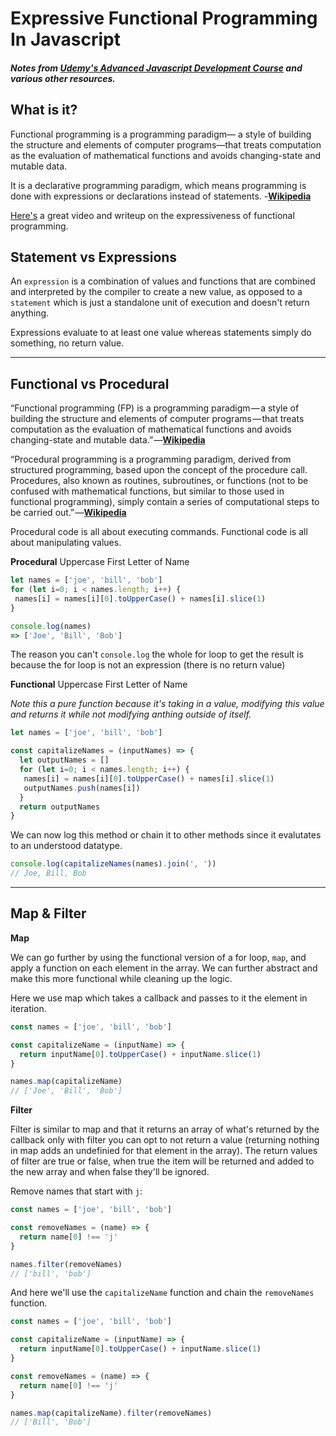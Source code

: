 
# Expressive Functional Programming In Javascript

##### Notes from [Udemy's Advanced Javascript Development Course](https://www.udemy.com/refactoru-adv-js) and various other resources.

## What is it?
Functional programming is a programming paradigm— a style of building the structure and elements of computer programs—that treats computation as the evaluation of mathematical functions and avoids changing-state and mutable data. 

It is a declarative programming paradigm, which means programming is done with expressions or declarations instead of statements. -[**Wikipedia**](https://en.wikipedia.org/wiki/Functional_programming)

[Here's](https://lispcast.com/why-is-functional-programming-more-expressive/) a great video and writeup on the expressiveness of functional programming.


## Statement vs Expressions
An `expression` is a combination of values and functions that are combined and interpreted by the compiler to create a new value, as opposed to a `statement` which is just a standalone unit of execution and doesn't return anything.

Expressions evaluate to at least one value whereas statements simply do something, no return value.

---
## Functional vs Procedural

“Functional programming (FP) is a programming paradigm — a style of building the structure and elements of computer programs — that treats computation as the evaluation of mathematical functions and avoids changing-state and mutable data.” —[**Wikipedia**](https://en.wikipedia.org/wiki/Functional_programming)

“Procedural programming is a programming paradigm, derived from structured programming, based upon the concept of the procedure call. Procedures, also known as routines, subroutines, or functions (not to be confused with mathematical functions, but similar to those used in functional programming), simply contain a series of computational steps to be carried out.” —[**Wikipedia**](https://en.wikipedia.org/wiki/Procedural_programming)

Procedural code is all about executing commands.
Functional code is all about manipulating values.


**Procedural** Uppercase First Letter of Name

```javascript
let names = ['joe', 'bill', 'bob']
for (let i=0; i < names.length; i++) {
 names[i] = names[i][0].toUpperCase() + names[i].slice(1)
}
```
```javascript
console.log(names)
=> ['Joe', 'Bill', 'Bob']
```

The reason you can't `console.log` the whole for loop to get the result is because the for loop is not an expression (there is no return value)

**Functional** Uppercase First Letter of Name

_Note this a pure function because it's taking in a value, modifying this value and returns it while not modifying anthing outside of itself._

```javascript
let names = ['joe', 'bill', 'bob']

const capitalizeNames = (inputNames) => {
  let outputNames = []
  for (let i=0; i < names.length; i++) {
   names[i] = names[i][0].toUpperCase() + names[i].slice(1)
   outputNames.push(names[i])
  }
  return outputNames
}
```
We can now log this method or chain it to other methods since it evalutates to an understood datatype.

```javascript
console.log(capitalizeNames(names).join(', '))
// Joe, Bill, Bob
```

---
## Map & Filter

**Map**

We can go further by using the functional version of a for loop, `map`, and apply a function on each element in the array. We can further abstract and make this more functional while cleaning up the logic.

Here we use map which takes a callback and passes to it the element in iteration.

```javascript
const names = ['joe', 'bill', 'bob']

const capitalizeName = (inputName) => {
  return inputName[0].toUpperCase() + inputName.slice(1)
}

names.map(capitalizeName)
// ['Joe', 'Bill', 'Bob']
```
**Filter**

Filter is similar to map and that it returns an array of what's returned by the callback only with filter you can opt to not return a value (returning nothing in map adds an undefinied for that element in the array). The return values of filter are true or false, when true the item will be returned and added to the new array and when false they'll be ignored.

Remove names that start with `j`:

```javascript
const names = ['joe', 'bill', 'bob']

const removeNames = (name) => { 
  return name[0] !== 'j'
}

names.filter(removeNames)
// ['bill', 'bob']
```

And here we'll use the `capitalizeName` function and chain the `removeNames` function.

```javascript
const names = ['joe', 'bill', 'bob']

const capitalizeName = (inputName) => {
  return inputName[0].toUpperCase() + inputName.slice(1)
}

const removeNames = (name) => { 
  return name[0] !== 'j'
}

names.map(capitalizeName).filter(removeNames)
// ['Bill', 'Bob']
```



